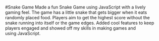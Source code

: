 #Snake Game 
Made a fun Snake Game using JavaScript with a lively gaming feel. The game has a little snake that gets bigger when it eats randomly placed food. Players aim to get the highest score without the snake running into itself or the game edges. Added cool features to keep players engaged and showed off my skills in making games and using JavaScript.
